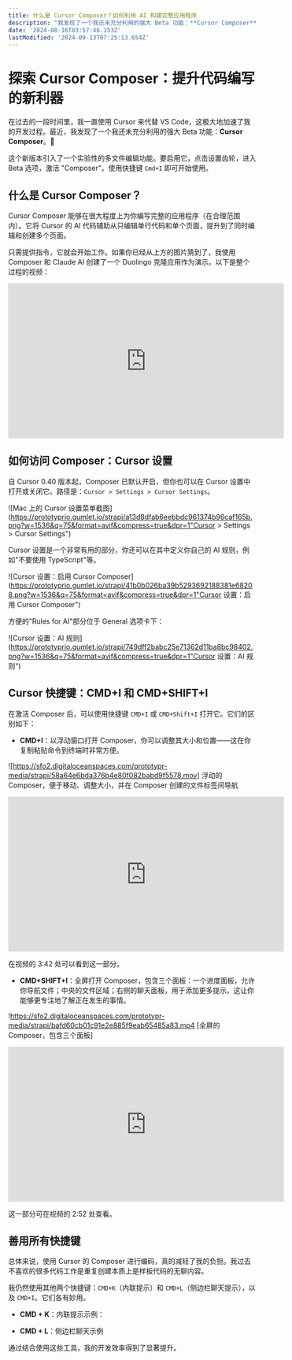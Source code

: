 ```yaml
---
title: 什么是 Cursor Composer？如何利用 AI 构建完整应用程序
description: "我发现了一个我还未充分利用的强大 Beta 功能：**Cursor Composer**。\U0001F440探索 Cursor Composer：提升代码编写的新利器"
date: '2024-08-16T03:57:46.153Z'
lastModified: '2024-09-13T07:25:13.654Z'
---
```

# 探索 Cursor Composer：提升代码编写的新利器

在过去的一段时间里，我一直使用 Cursor 来代替 VS Code，这极大地加速了我的开发过程。最近，我发现了一个我还未充分利用的强大 Beta 功能：**Cursor Composer**。👀

这个新版本引入了一个实验性的多文件编辑功能。要启用它，点击设置齿轮，进入 Beta 选项，激活 "Composer"。使用快捷键 `Cmd+I` 即可开始使用。

## 什么是 Cursor Composer？

Cursor Composer 能够在很大程度上为你编写完整的应用程序（在合理范围内）。它将 Cursor 的 AI 代码辅助从只编辑单行代码和单个页面，提升到了同时编辑和创建多个页面。

只需提供指令，它就会开始工作。如果你已经从上方的图片猜到了，我使用 Composer 和 Claude AI 创建了一个 Duolingo 克隆应用作为演示。以下是整个过程的视频：

<iframe width="560" height="315" src="https://youtu.be/W4QmPwNwt8E" frameborder="0" allowfullscreen></iframe>

## 如何访问 Composer：Cursor 设置

自 Cursor 0.40 版本起，Composer 已默认开启，但你也可以在 Cursor 设置中打开或关闭它。路径是：`Cursor > Settings > Cursor Settings`。

![Mac 上的 Cursor 设置菜单截图] (https://prototyprio.gumlet.io/strapi/a13d8dfab6eebbdc961374b96caf165b.png?w=1536&q=75&format=avif&compress=true&dpr=1"Cursor > Settings > Cursor Settings")

Cursor 设置是一个非常有用的部分，你还可以在其中定义你自己的 AI 规则，例如"不要使用 TypeScript"等。

![Cursor 设置：启用 Cursor Composer] (https://prototyprio.gumlet.io/strapi/41b0b026ba39b5293692188381e68208.png?w=1536&q=75&format=avif&compress=true&dpr=1"Cursor 设置：启用 Cursor Composer")

方便的"Rules for AI"部分位于 General 选项卡下：

![Cursor 设置：AI 规则](https://prototyprio.gumlet.io/strapi/749dff2babc25e71362d11ba8bc98402.png?w=1536&q=75&format=avif&compress=true&dpr=1"Cursor 设置：AI 规则")

## Cursor 快捷键：CMD+I 和 CMD+SHIFT+I

在激活 Composer 后，可以使用快捷键 `CMD+I` 或 `CMD+Shift+I` 打开它。它们的区别如下：

- **CMD+I**：以浮动窗口打开 Composer，你可以调整其大小和位置——这在你复制粘贴命令到终端时非常方便。

![https://sfo2.digitaloceanspaces.com/prototypr-media/strapi/58a64e6bda376b4e80f082babd9f5578.mov]
浮动的 Composer，便于移动、调整大小，并在 Composer 创建的文件标签间导航
<iframe width="560" height="315" src="https://sfo2.digitaloceanspaces.com/prototypr-media/strapi/58a64e6bda376b4e80f082babd9f5578.mov" frameborder="0" allowfullscreen></iframe>

在视频的 3:42 处可以看到这一部分。

- **CMD+SHIFT+I**：全屏打开 Composer，包含三个面板：一个进度面板，允许你导航文件；中央的文件区域；右侧的聊天面板，用于添加更多提示。这让你能够更专注地了解正在发生的事情。

!https://sfo2.digitaloceanspaces.com/prototypr-media/strapi/bafd60cb01c91e2e885f9eab65485a83.mp4
[全屏的 Composer，包含三个面板]
<iframe width="560" height="315" src="https://sfo2.digitaloceanspaces.com/prototypr-media/strapi/bafd60cb01c91e2e885f9eab65485a83.mp4" frameborder="0" allowfullscreen></iframe>

这一部分可在视频的 2:52 处查看。

## 善用所有快捷键

总体来说，使用 Cursor 的 Composer 进行编码，真的减轻了我的负担。我过去不喜欢的很多代码工作是重复创建本质上是样板代码的无聊内容。

我仍然使用其他两个快捷键：`CMD+K`（内联提示）和 `CMD+L`（侧边栏聊天提示），以及 `CMD+I`。它们各有妙用。

- **CMD + K**：内联提示示例：

- **CMD + L**：侧边栏聊天示例

通过结合使用这些工具，我的开发效率得到了显著提升。

